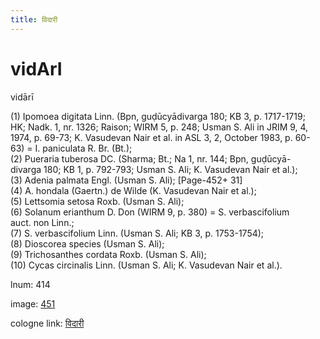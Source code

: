 ```yaml
---
title: विदारी
---
```


# vidArI

vidārī  <div n="P" />(1) Ipomoea digitata Linn. (Bpn, guḍūcyādivarga 180; KB 3, p. 1717-1719; <div n="lb" />HK; Nadk. 1, nr. 1326; Raison; WIRM 5, p. 248; Usman S. Ali in JRIM 9, 4, <div n="lb" />1974, p. 69-73; K. Vasudevan Nair et al. in ASL 3, 2, October 1983, p. 60- <div n="lb" />63) = I. paniculata R. Br. (Bt.); <div n="P" />(2) Pueraria tuberosa DC. (Sharma; Bt.; Na 1, nr. 144; Bpn, guḍūcyā- <div n="lb" />divarga 180; KB 1, p. 792-793; Usman S. Ali; K. Vasudevan Nair et al.); <div n="P" />(3) Adenia palmata Engl. (Usman S. Ali); [Page-452+ 31] <div n="P" />(4) A. hondala (Gaertn.) de Wilde (K. Vasudevan Nair et al.); <div n="P" />(5) Lettsomia setosa Roxb. (Usman S. Ali); <div n="P" />(6) Solanum erianthum D. Don (WIRM 9, p. 380) = S. verbascifolium <div n="lb" />auct. non Linn.; <div n="P" />(7) S. verbascifolium Linn. (Usman S. Ali; KB 3, p. 1753-1754); <div n="P" />(8) Dioscorea species (Usman S. Ali); <div n="P" />(9) Trichosanthes cordata Roxb. (Usman S. Ali); <div n="P" />(10) Cycas circinalis Linn. (Usman S. Ali; K. Vasudevan Nair et al.).

lnum: 414

image: [451](https://www.sanskrit-lexicon.uni-koeln.de/scans/csl-apidev/servepdf.php?dict=snp&page=451)

cologne link: [विदारी](https://sanskrit-lexicon.uni-koeln.de/scans/csl-apidev/getword.php?dict=snp&key=विदारी)


